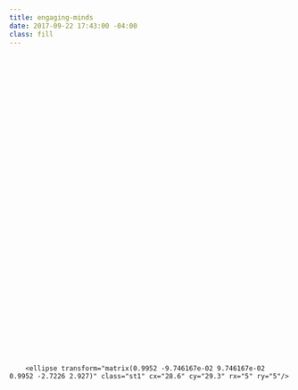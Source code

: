 ```yaml
---
title: engaging-minds
date: 2017-09-22 17:43:00 -04:00
class: fill
---
```


<svg version="1.1" class="engaging-minds" xmlns="http://www.w3.org/2000/svg" xmlns:xlink="http://www.w3.org/1999/xlink" x="0px" y="0px"
	 viewBox="0 0 119 128" style="enable-background:new 0 0 119 128;" xml:space="preserve">
<style type="text/css">
	.st0{fill:none;stroke:#000000;stroke-width:1.3;stroke-linecap:round;stroke-linejoin:round;stroke-miterlimit:10;}
	.st1{fill:none;stroke:#000000;stroke-width:1.3;stroke-linejoin:round;stroke-miterlimit:10;}
	.st2{fill:none;stroke:#000000;stroke-width:1.3;stroke-miterlimit:10;}
</style>
<g>
</g>
<g class="dashed-lines">
	<path class="st0" d="M52.8,15.5c-1.7,0-3.4,0.2-5,0.4"/>
	<path class="st0" d="M61.8,16c-1.6-0.2-3.3-0.4-5-0.4"/>
	<path class="st0" d="M70.6,17.9c-1.6-0.5-3.2-0.9-4.8-1.2"/>
	<path class="st0" d="M78.9,21.3c-1.4-0.8-2.9-1.5-4.5-2.1"/>
	<path class="st0" d="M86.3,26.4c-1.3-1.1-2.6-2.1-4-3"/>
	<path class="st0" d="M92.6,32.8c-1-1.3-2.1-2.5-3.3-3.7"/>
	<path class="st0" d="M97.4,40.4c-0.7-1.5-1.6-2.9-2.5-4.3"/>
	<path class="st0" d="M100.6,48.8c-0.4-1.6-0.9-3.2-1.6-4.8"/>
	<path class="st0" d="M101.9,56.7c-0.1-1.3-0.2-2.7-0.5-4"/>
</g>
<g class="big-gear">
	<g>
		<path class="st1" d="M80.7,65c-0.1,3.1-0.9,6.1-2,8.9c-0.1,0-0.1-0.1-0.2-0.1c-2-1.2-4.6-0.5-5.8,1.5c-1.1,2-0.5,4.4,1.3,5.6
			c-2,2.2-4.4,4-7,5.4c-0.8-2.1-3.2-3.1-5.3-2.4c-2,0.7-3.2,2.9-2.7,4.9c-1.2,0.2-2.4,0.3-3.6,0.3c-1.8,0-3.5-0.2-5.1-0.5
			c0.6-2.1-0.5-4.4-2.6-5.1c-2-0.7-4.3,0.2-5.2,2.1c-2.5-1.5-4.8-3.5-6.6-5.7c1.9-1.2,2.5-3.7,1.4-5.7c-1.1-2-3.6-2.7-5.6-1.6
			c-1-2.7-1.5-5.6-1.5-8.6v-0.2c0.1,0,0.1,0,0.2,0c2.3,0.4,4.5-1.1,4.9-3.4c0.4-2.3-1.1-4.5-3.4-4.9c-0.1,0-0.1,0-0.2,0
			c1.1-3,2.7-5.7,4.7-8c0.1,0.2,0.2,0.3,0.4,0.5c1.5,1.8,4.2,2,6,0.5c1.8-1.5,2-4.2,0.5-6c-0.1-0.1-0.3-0.3-0.4-0.4
			c2.7-1.6,5.8-2.7,9.1-3.1c-0.1,0.3-0.1,0.6-0.1,0.9c0,2.3,1.9,4.2,4.2,4.2c2.3,0,4.2-1.9,4.2-4.2c0-0.3,0-0.5-0.1-0.8
			c3.3,0.6,6.3,1.9,9,3.6c-0.2,0.2-0.5,0.4-0.7,0.6c-1.5,1.8-1.3,4.5,0.5,6c1.8,1.5,4.5,1.3,6-0.5c0.1-0.1,0.2-0.3,0.3-0.5
			c1.9,2.5,3.4,5.3,4.4,8.4c-0.2,0-0.4,0-0.6,0.1c-2.3,0.4-3.8,2.6-3.4,4.9c0.4,2.3,2.6,3.8,4.9,3.4C80.5,65.1,80.6,65,80.7,65z"/>
	</g>
	<circle class="st2" cx="55.4" cy="64" r="9.3"/>
</g>
<g class="small-gear">
	<path class="st1" d="M42.5,28c0.1,1.3,0.1,2.6-0.2,3.9c-1.8-0.5-3.7,0.3-4.5,2.1c-0.8,1.7-0.2,3.6,1.2,4.6c-1.5,1.8-3.5,3.1-5.8,4
		c-0.4-1.8-2.1-3-4-2.8c-1.8,0.2-3.2,1.6-3.4,3.4c-2.4-0.5-4.5-1.5-6.3-3.1c1.3-1.3,1.6-3.4,0.5-4.9c-1.1-1.5-3-2-4.6-1.2
		c-0.3-1-0.6-2-0.7-3.1c-0.1-1.3-0.1-2.6,0.2-3.9c1.8,0.5,3.7-0.3,4.5-2.1c0.8-1.7,0.2-3.6-1.3-4.6c1.5-1.8,3.5-3.1,5.8-4
		c0.4,1.8,2.1,3,4,2.9c1.8-0.2,3.2-1.6,3.4-3.4c2.4,0.5,4.5,1.5,6.3,3.1c-1.3,1.3-1.6,3.4-0.5,4.9c1.1,1.5,3,2,4.6,1.2
		C42.1,25.8,42.4,26.9,42.5,28z"/>

		<ellipse transform="matrix(0.9952 -9.746167e-02 9.746167e-02 0.9952 -2.7226 2.927)" class="st1" cx="28.6" cy="29.3" rx="5" ry="5"/>
</g>
<path class="st0" d="M23,48.6c-1.5,3.9-2.5,8.1-2.8,12.5c-1.1,18.1,6.2,30.8,18.6,39.7l-6.5,26h23.3l2.5-11.5"/>
<path class="st0" d="M64.3,126.8l5-21.6c1.9,0.8,8.4,1.2,10.8,1.2c7.2,0,10.9-2.9,10.9-8.2c0,0,0-8.9,0-15.9l0,0h7.8
	c2,0,3.2-2.2,2.1-3.9l-9.8-18.9c0-15.4-12-33.1-37-33.1c-1.7,0-3.3,0.1-5,0.4"/>
<g class= "star">
	<line class="st0" x1="11.1" y1="10.9" x2="8.7" y2="8.6"/>
	<polyline class="st0" points="1.4,1.2 3.7,3.6 3.7,3.6 	"/>
	<line class="st0" x1="3.7" y1="8.6" x2="1.4" y2="10.9"/>
	<line class="st0" x1="11.1" y1="1.2" x2="8.7" y2="3.6"/>
</g>
<g class= "star">
	<line class="st0" x1="106.8" y1="23.5" x2="104.4" y2="21.2"/>
	<polyline class="st0" points="97.1,13.8 99.5,16.2 99.5,16.2 	"/>
	<line class="st0" x1="99.5" y1="21.2" x2="97.1" y2="23.5"/>
	<line class="st0" x1="106.8" y1="13.8" x2="104.4" y2="16.2"/>
</g>
<g class= "star">
	<line class="st0" x1="117.6" y1="108.7" x2="115.3" y2="106.3"/>
	<polyline class="st0" points="107.9,99 110.3,101.3 110.3,101.3 	"/>
	<line class="st0" x1="110.3" y1="106.3" x2="107.9" y2="108.7"/>
	<line class="st0" x1="117.6" y1="99" x2="115.3" y2="101.3"/>
</g>
</svg>
